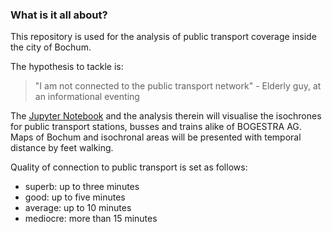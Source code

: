 ### What is it all about?

This repository is used for the analysis of public transport coverage inside
the city of Bochum. 

The hypothesis to tackle is:

> "I am not connected to the public transport
network" - Elderly guy, at an informational eventing 

The [Jupyter Notebook](jupyter.org) and the analysis therein will visualise
the isochrones for public transport stations, busses and trains alike of
BOGESTRA AG. Maps of Bochum and isochronal areas will be presented with
temporal distance by feet walking. 

Quality of connection to public transport is set as follows:

* superb: up to three minutes  
* good: up to five minutes 
* average: up to 10 minutes
* mediocre: more than 15 minutes 


